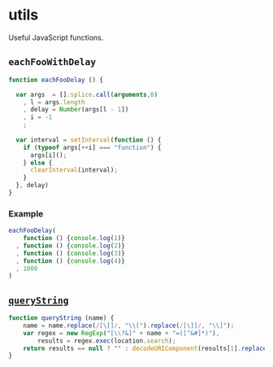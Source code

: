 utils
=====

Useful JavaScript functions.

## `eachFooWithDelay`

```js
function eachFooDelay () {

  var args  = [].splice.call(arguments,0)
    , l = args.length
    , delay = Number(args[l - 1])
    , i = -1
    ;
    
  var interval = setInterval(function () {
    if (typeof args[++i] === "function") {
      args[i]();
    } else {
      clearInterval(interval);
    }
  }, delay)
}
```

### Example

```js
eachFooDelay(
    function () {console.log(1)} 
  , function () {console.log(2)} 
  , function () {console.log(3)} 
  , function () {console.log(4)}
  , 1000
)
```

## [`queryString`](http://stackoverflow.com/a/901144/1420197)

```js
function queryString (name) {
    name = name.replace(/[\[]/, "\\[").replace(/[\]]/, "\\]");
    var regex = new RegExp("[\\?&]" + name + "=([^&#]*)"),
        results = regex.exec(location.search);
    return results == null ? "" : decodeURIComponent(results[1].replace(/\+/g, " "));
}
```
